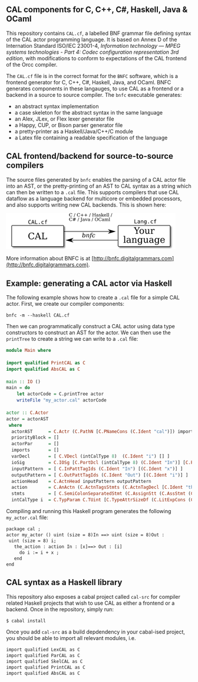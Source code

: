 ## CAL components for C, C++, C#, Haskell, Java & OCaml

This repository contains `CAL.cf`, a labelled BNF grammar file
defining syntax of the CAL actor programming language. It is based on
Annex D of the Internation Standard ISO/IEC 23001-4, *Information
technology — MPEG systems technologies - Part 4: Codec configuration
representation 3rd edition*, with modifications to conform to
expectations of the CAL frontend of the Orcc compiler.

The `CAL.cf` file is in the correct format for the `BNFC` software,
which is a frontend generator for C, C++, C#, Haskell, Java, and
OCaml. BNFC generates components in these langauges, to use CAL as a
frontend or a backend in a source to source compiler. The `bnfc`
executable generates:

* an abstract syntax implementation
* a case skeleton for the abstract syntax in the same language
* an Alex, JLex, or Flex lexer generator file
* a Happy, CUP, or Bison parser generator file
* a pretty-printer as a Haskell/Java/C++/C module
* a Latex file containing a readable specification of the language

## CAL frontend/backend for source-to-source compilers

The source files generated by `bnfc` enables the parsing of a CAL
actor file into an AST, or the pretty-printing of an AST to CAL syntax
as a string which can then be written to a `.cal` file. This supports
compilers that use CAL dataflow as a language backend for multicore or
embedded processors, and also supports writing new CAL backends. This
is shown here:

<img src="https://raw.githubusercontent.com/robstewart57/cal-src/master/images/to-from-cal.png" width="460">

More information about BNFC is at
[http://bnfc.digitalgrammars.com](http://bnfc.digitalgrammars.com).

## Example: generating a CAL actor via Haskell

The following example shows how to create a `.cal` file for a simple
CAL actor. First, we create our compiler components:

    bnfc -m --haskell CAL.cf

Then we can programmatically construct a CAL actor using data type
constructors to construct an AST for the actor. We can then use the
`printTree` to create a string we can write to a `.cal` file:

```haskell
module Main where

import qualified PrintCAL as C
import qualified AbsCAL as C

main :: IO ()
main = do
    let actorCode = C.printTree actor
    writeFile "my_actor.cal" actorCode

actor :: C.Actor
actor = actorAST
 where
  actorAST      = C.Actr (C.PathN [C.PNameCons (C.Ident "cal")]) imports (C.Ident "my_actor") actorPar ioSig varDecl [action] priorityBlock
  priorityBlock = []
  actorPar      = []
  imports       = []
  varDecl       = [ C.VDecl (intCalType 8)  (C.Ident "i") [] ]
  ioSig         = C.IOSg [C.PortDcl (intCalType 8) (C.Ident "In")] [C.PortDcl (intCalType 8) (C.Ident "Out")]
  inputPattern  = [ C.InPattTagIds (C.Ident "In") [(C.Ident "x")] ]
  outputPattern = [ C.OutPattTagIds (C.Ident "Out") [(C.Ident "i")] ]
  actionHead    = C.ActnHead inputPattern outputPattern
  action        = C.AnActn (C.ActnTagsStmts (C.ActnTagDecl [C.Ident "the_action"]) actionHead stmts)
  stmts         = [ C.SemiColonSeparatedStmt (C.AssignStt (C.AssStmt (C.Ident "i") (C.BEAdd (C.EIdent (C.Ident "i")) (C.EIdent (C.Ident "x"))))) ]
  intCalType i  = C.TypParam C.TUint [C.TypeAttrSizeDf (C.LitExpCons (C.IntLitExpr (C.IntegerLit i)))]
```

Compiling and running this Haskell program generates the
following `my_actor.cal` file:

```
package cal ;
actor my_actor () uint (size = 8)In ==> uint (size = 8)Out :
 uint (size = 8) i;
   the_action : action In : [x]==> Out : [i]
     do i := i + x ;
   end
end
```

## CAL syntax as a Haskell library

This repository also exposes a cabal project called `cal-src` for
compiler related Haskell projects that wish to use CAL as either a
frontend or a backend. Once in the repository, simply run:

    $ cabal install

Once you add `cal-src` as a build depdendency in your cabal-ised
project, you should be able to import all relevant modules, i.e.

```
import qualified LexCAL as C
import qualified ParCAL as C
import qualified SkelCAL as C
import qualified PrintCAL as C
import qualified AbsCAL as C
```

